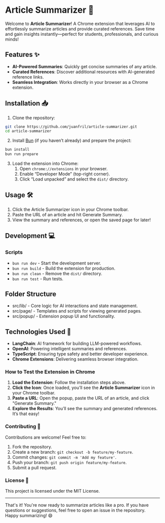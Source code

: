 # Article Summarizer 🚀

Welcome to **Article Summarizer**! A Chrome extension that leverages AI to effortlessly summarize articles and provide curated references. Save time and gain insights instantly—perfect for students, professionals, and curious minds!

## Features ✨

- **AI-Powered Summaries**: Quickly get concise summaries of any article.
- **Curated References**: Discover additional resources with AI-generated reference links.
- **Seamless Integration**: Works directly in your browser as a Chrome extension.

## Installation 📥

1. Clone the repository:

```bash
git clone https://github.com/juanfril/article-summarizer.git
cd article-summarizer
```

2. Install [Bun](https://bun.sh/) (if you haven’t already) and prepare the project:

```bash
bun install
bun run prepare
```

3. Load the extension into Chrome:
   1. Open `chrome://extensions` in your browser.
   2. Enable “Developer Mode” (top-right corner).
   3. Click “Load unpacked” and select the `dist/` directory.

## Usage 🛠️

1. Click the Article Summarizer icon in your Chrome toolbar.
2. Paste the URL of an article and hit Generate Summary.
3. View the summary and references, or open the saved page for later!

## Development 💻

### Scripts

- `bun run dev` - Start the development server.
- `bun run build` - Build the extension for production.
- `bun run clean` - Remove the `dist/` directory.
- `bun run test` - Run tests.

## Folder Structure

- src/lib/ - Core logic for AI interactions and state management.
- src/page/ - Templates and scripts for viewing generated pages.
- src/popup/ - Extension popup UI and functionality.

## Technologies Used 🧠

- **LangChain**: AI framework for building LLM-powered workflows.
- **OpenAI**: Powering intelligent summaries and references.
- **TypeScript**: Ensuring type safety and better developer experience.
- **Chrome Extensions**: Delivering seamless browser integration.

### How to Test the Extension in Chrome

1. **Load the Extension**: Follow the installation steps above.
2. **Click the Icon**: Once loaded, you’ll see the **Article Summarizer** icon in your Chrome toolbar.
3. **Paste a URL**: Open the popup, paste the URL of an article, and click "Generate Summary."
4. **Explore the Results**: You’ll see the summary and generated references. It’s that easy!

### Contributing 🤝

Contributions are welcome! Feel free to:

1. Fork the repository.
2. Create a new branch: `git checkout -b feature/my-feature`.
3. Commit changes: `git commit -m 'Add my feature'`.
4. Push your branch: `git push origin feature/my-feature`.
5. Submit a pull request.

### License 📄

This project is licensed under the MIT License.

---

That's it! You're now ready to summarize articles like a pro. If you have questions or suggestions, feel free to open an issue in the repository. Happy summarizing! 😄
